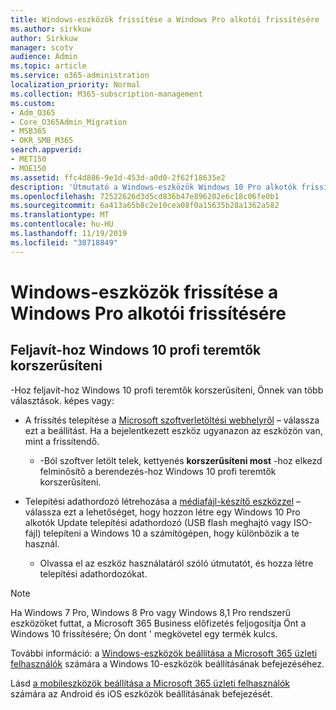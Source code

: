 ```yaml
---
title: Windows-eszközök frissítése a Windows Pro alkotói frissítésére
ms.author: sirkkuw
author: Sirkkuw
manager: scotv
audience: Admin
ms.topic: article
ms.service: o365-administration
localization_priority: Normal
ms.collection: M365-subscription-management
ms.custom:
- Adm_O365
- Core_O365Admin_Migration
- MSB365
- OKR_SMB_M365
search.appverid:
- MET150
- MOE150
ms.assetid: ffc4d886-9e1d-453d-a0d0-2f62f18635e2
description: 'Útmutató a Windows-eszközök Windows 10 Pro alkotók frissítéséhez történő frissítéséhez. '
ms.openlocfilehash: 72522626d3d5cd836b47e896202e6c18c06fe0b1
ms.sourcegitcommit: 6a413a65b8c2e10cea08f0a15635b28a1362a582
ms.translationtype: MT
ms.contentlocale: hu-HU
ms.lasthandoff: 11/19/2019
ms.locfileid: "38718849"
---
```

# <a name="upgrade-windows-devices-to-windows-pro-creators-update"></a>Windows-eszközök frissítése a Windows Pro alkotói frissítésére

## <a name="upgrade-to-windows-10-pro-creators-update"></a>Feljavít-hoz Windows 10 profi teremtők korszerűsíteni
  
-Hoz feljavít-hoz Windows 10 profi teremtők korszerűsíteni, Önnek van több választások. képes vagy:
    
- A frissítés telepítése a [Microsoft szoftverletöltési webhelyről](https://go.microsoft.com/fwlink/?LinkID=836951 ) &ndash; válassza ezt a beállítást. Ha a bejelentkezett eszköz ugyanazon az eszközön van, mint a frissítendő. 

    - -Ból szoftver letölt telek, kettyenés **korszerűsíteni most** -hoz elkezd felminősítő a berendezés-hoz Windows 10 profi teremtők korszerűsíteni. 
    
- Telepítési adathordozó létrehozása a [médiafájl-készítő eszközzel](https://go.microsoft.com/fwlink/?LinkID=836960) &ndash; válassza ezt a lehetőséget, hogy hozzon létre egy Windows 10 Pro alkotók Update telepítési adathordozó (USB flash meghajtó vagy ISO-fájl) telepíteni a Windows 10 a számítógépen, hogy különbözik a te használ.

    - Olvassa el az eszköz használatáról szóló útmutatót, és hozza létre telepítési adathordozókat. 

> [!NOTE]
> Ha Windows 7 Pro, Windows 8 Pro vagy Windows 8,1 Pro rendszerű eszközöket futtat, a Microsoft 365 Business előfizetés feljogosítja Önt a Windows 10 frissítésére; Ön dont ' megkövetel egy termék kulcs.
    
További információ: a [Windows-eszközök beállítása a Microsoft 365 üzleti felhasználók](set-up-windows-devices.md) számára a Windows 10-eszközök beállításának befejezéséhez. 
  
Lásd [a mobileszközök beállítása a Microsoft 365 üzleti felhasználók](set-up-mobile-devices.md) számára az Android és iOS eszközök beállításának befejezését. 
  